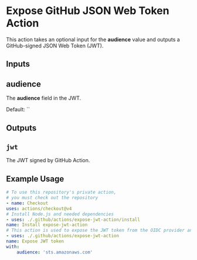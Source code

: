 # Expose GitHub JSON Web Token Action

This action takes an optional input for the **audience** value and outputs a GitHub-signed JSON Web Token (JWT). 

## Inputs

## **audience**

The **audience** field in the JWT.

Default: ``

## Outputs

## `jwt`

The JWT signed by GitHub Action.

## Example Usage
```yaml
# To use this repository's private action,
# you must check out the repository
- name: Checkout
uses: actions/checkout@v4
# Install Node.js and needed dependencies
- uses: ./.github/actions/expose-jwt-action/install
name: Install expose-jwt-action
# This action is used to expose the JWT token from the OIDC provider and set is as an output and an environment variable
- uses: ./.github/actions/expose-jwt-action
name: Expose JWT token
with:
    audience: 'sts.amazonaws.com'
```